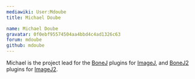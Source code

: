 ```yaml
---
mediawiki: User:Mdoube
title: Michael Doube

name: Michael Doube
gravatar: 0f0ebf95574504aa4bbd4c4ad1326c63
forum: mdoube
github: mdoube
---
```


Michael is the project lead for the [BoneJ](/plugins/bonej) plugins for [ImageJ](/software/imagej),
and [BoneJ2](/plugins/bonej) plugins for [ImageJ2](/software/imagej2).
